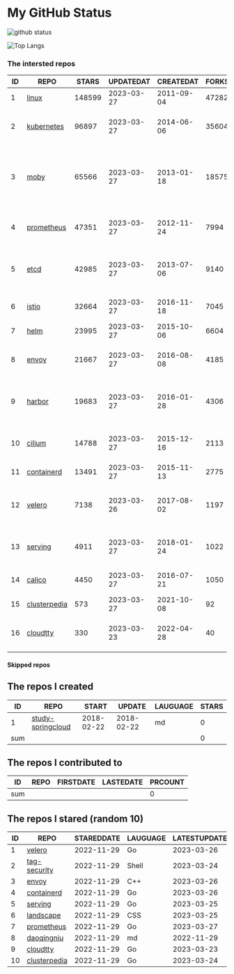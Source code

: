 # My GitHub Status

<img src="https://github-readme-stats-1.yihong0618.vercel.app/api?username=daoqingniu&show_icons=true&&&hide_title=true&count_private=true" alt="github status" />

![Top Langs](https://github-readme-stats-1.yihong0618.vercel.app/api/top-langs/?username=daoqingniu&layout=compact)

<!--START_SECTION:github_repos-->
### The intersted repos
| ID |                              REPO                               | STARS  | UPDATEDAT  | CREATEDAT  | FORKSCOUNT |                                              DESCRIPTIONS                                              |
|----|-----------------------------------------------------------------|--------|------------|------------|------------|--------------------------------------------------------------------------------------------------------|
|  1 | [linux](https://github.com/torvalds/linux)                      | 148599 | 2023-03-27 | 2011-09-04 |      47282 | Linux kernel source tree                                                                               |
|  2 | [kubernetes](https://github.com/kubernetes/kubernetes)          |  96897 | 2023-03-27 | 2014-06-06 |      35604 | Production-Grade Container Scheduling and Management                                                   |
|  3 | [moby](https://github.com/moby/moby)                            |  65566 | 2023-03-27 | 2013-01-18 |      18575 | Moby Project - a collaborative project for the container ecosystem to assemble container-based systems |
|  4 | [prometheus](https://github.com/prometheus/prometheus)          |  47351 | 2023-03-27 | 2012-11-24 |       7994 | The Prometheus monitoring system and time series database.                                             |
|  5 | [etcd](https://github.com/etcd-io/etcd)                         |  42985 | 2023-03-27 | 2013-07-06 |       9140 | Distributed reliable key-value store for the most critical data of a distributed system                |
|  6 | [istio](https://github.com/istio/istio)                         |  32664 | 2023-03-27 | 2016-11-18 |       7045 | Connect, secure, control, and observe services.                                                        |
|  7 | [helm](https://github.com/helm/helm)                            |  23995 | 2023-03-27 | 2015-10-06 |       6604 | The Kubernetes Package Manager                                                                         |
|  8 | [envoy](https://github.com/envoyproxy/envoy)                    |  21667 | 2023-03-27 | 2016-08-08 |       4185 | Cloud-native high-performance edge/middle/service proxy                                                |
|  9 | [harbor](https://github.com/goharbor/harbor)                    |  19683 | 2023-03-27 | 2016-01-28 |       4306 | An open source trusted cloud native registry project that stores, signs, and scans content.            |
| 10 | [cilium](https://github.com/cilium/cilium)                      |  14788 | 2023-03-27 | 2015-12-16 |       2113 | eBPF-based Networking, Security, and Observability                                                     |
| 11 | [containerd](https://github.com/containerd/containerd)          |  13491 | 2023-03-27 | 2015-11-13 |       2775 | An open and reliable container runtime                                                                 |
| 12 | [velero](https://github.com/vmware-tanzu/velero)                |   7138 | 2023-03-26 | 2017-08-02 |       1197 | Backup and migrate Kubernetes applications and their persistent volumes                                |
| 13 | [serving](https://github.com/knative/serving)                   |   4911 | 2023-03-27 | 2018-01-24 |       1022 | Kubernetes-based, scale-to-zero, request-driven compute                                                |
| 14 | [calico](https://github.com/projectcalico/calico)               |   4450 | 2023-03-27 | 2016-07-21 |       1050 | Cloud native networking and network security                                                           |
| 15 | [clusterpedia](https://github.com/clusterpedia-io/clusterpedia) |    573 | 2023-03-27 | 2021-10-08 |         92 | The Encyclopedia of Kubernetes clusters                                                                |
| 16 | [cloudtty](https://github.com/cloudtty/cloudtty)                |    330 | 2023-03-23 | 2022-04-28 |         40 | A Friendly Kubernetes CloudShell (Web Terminal) !                                                      |



#### Skipped repos
<!--END_SECTION:github_repos-->

<!--START_SECTION:my_github-->
## The repos I created
| ID  |                                 REPO                                 |   START    |   UPDATE   | LAUGUAGE | STARS |
|-----|----------------------------------------------------------------------|------------|------------|----------|-------|
|   1 | [study-springcloud](https://github.com/daoqingniu/study-springcloud) | 2018-02-22 | 2018-02-22 | md       |     0 |
| sum |                                                                      |            |            |          |     0 |

## The repos I contributed to
| ID  | REPO | FIRSTDATE | LASTEDATE | PRCOUNT |
|-----|------|-----------|-----------|---------|
| sum |      |           |           |       0 |

## The repos I stared (random 10)
| ID |                              REPO                               | STAREDDATE | LAUGUAGE | LATESTUPDATE |
|----|-----------------------------------------------------------------|------------|----------|--------------|
|  1 | [velero](https://github.com/vmware-tanzu/velero)                | 2022-11-29 | Go       | 2023-03-26   |
|  2 | [tag-security](https://github.com/cncf/tag-security)            | 2022-11-29 | Shell    | 2023-03-24   |
|  3 | [envoy](https://github.com/envoyproxy/envoy)                    | 2022-11-29 | C++      | 2023-03-26   |
|  4 | [containerd](https://github.com/containerd/containerd)          | 2022-11-29 | Go       | 2023-03-26   |
|  5 | [serving](https://github.com/knative/serving)                   | 2022-11-29 | Go       | 2023-03-25   |
|  6 | [landscape](https://github.com/cncf/landscape)                  | 2022-11-29 | CSS      | 2023-03-25   |
|  7 | [prometheus](https://github.com/prometheus/prometheus)          | 2022-11-29 | Go       | 2023-03-27   |
|  8 | [daoqingniu](https://github.com/daoqingniu/daoqingniu)          | 2022-11-29 | md       | 2022-11-29   |
|  9 | [cloudtty](https://github.com/cloudtty/cloudtty)                | 2022-11-29 | Go       | 2023-03-23   |
| 10 | [clusterpedia](https://github.com/clusterpedia-io/clusterpedia) | 2022-11-29 | Go       | 2023-03-24   |

<!--END_SECTION:my_github-->
